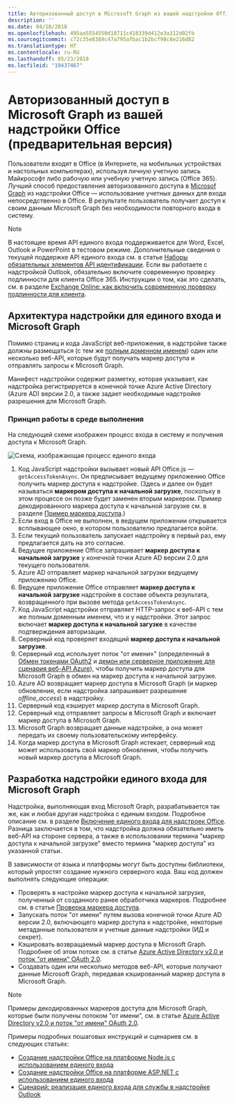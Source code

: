 ```yaml
---
title: Авторизованный доступ в Microsoft Graph из вашей надстройки Office
description: ''
ms.date: 04/10/2018
ms.openlocfilehash: 495aa5554550d10711c418339d412e3a312d02fb
ms.sourcegitcommit: c72c35e8389c47a795afbac1b2bcf98c8e216d82
ms.translationtype: HT
ms.contentlocale: ru-RU
ms.lasthandoff: 05/23/2018
ms.locfileid: "19437467"
---
```

# <a name="authorize-to-microsoft-graph-in-your-office-add-in-preview"></a>Авторизованный доступ в Microsoft Graph из вашей надстройки Office (предварительная версия)

Пользователи входят в Office (в Интернете, на мобильных устройствах и настольных компьютерах), используя личную учетную запись Майкрософт либо рабочую или учебную учетную запись (Office 365). Лучший способ предоставления авторизованного доступа в [Microsof Graph](https://developer.microsoft.com/graph/docs) из надстройки Office — использование учетных данных для входа непосредственно в Office. В результате пользователь получает доступ к своим данным Microsoft Graph без необходимости повторного входа в систему. 

> [!NOTE]
> В настоящее время API единого входа поддерживается для Word, Excel, Outlook и PowerPoint в тестовом режиме. Дополнительные сведения о текущей поддержке API единого входа см. в статье [Наборы обязательных элементов API идентификации](https://dev.office.com/reference/add-ins/requirement-sets/identity-api-requirement-sets).
> Если вы работаете с надстройкой Outlook, обязательно включите современную проверку подлинности для клиента Office 365. Инструкции о том, как это сделать, см. в разделе [Exchange Online: как включить современную проверку подлинности для клиента](https://social.technet.microsoft.com/wiki/contents/articles/32711.exchange-online-how-to-enable-your-tenant-for-modern-authentication.aspx).

## <a name="add-in-architecture-for-sso-and-microsoft-graph"></a>Архитектура надстройки для единого входа и Microsoft Graph

Помимо страниц и кода JavaScript веб-приложения, в надстройке также должны размещаться (с тем же [полным доменном именем](https://msdn.microsoft.com/en-us/library/windows/desktop/ms682135.aspx#_dns_fully_qualified_domain_name_fqdn__gly)) один или несколько веб-API, которые будут получать маркер доступа и отправлять запросы к Microsoft Graph.

Манифест надстройки содержит разметку, которая указывает, как надстройка регистрируется в конечной точке Azure Active Directory (Azure AD) версии 2.0, а также задает необходимые надстройке разрешения для Microsoft Graph.

### <a name="how-it-works-at-runtime"></a>Принцип работы в среде выполнения

На следующей схеме изображен процесс входа в систему и получения доступа к Microsoft Graph.

![Схема, изображающая процесс единого входа](../images/sso-access-to-microsoft-graph.png)

1. Код JavaScript надстройки вызывает новый API Office.js — `getAccessTokenAsync`. Он предписывает ведущему приложению Office получить маркер доступа к надстройке. (Здесь и далее он будет называться **маркером доступа к начальной загрузке**, поскольку в этом процессе он позже будет заменен вторым маркером. Пример декодированного маркера доступа к начальной загрузке см. в разделе [Пример маркера доступа](sso-in-office-add-ins.md#example-access-token).)
1. Если вход в Office не выполнен, в ведущем приложении открывается всплывающее окно, в котором пользователю предлагается войти.
1. Если текущий пользователь запускает надстройку в первый раз, ему предлагается дать на это согласие.
1. Ведущее приложение Office запрашивает **маркер доступа к начальной загрузке** у конечной точки Azure AD версии 2.0 для текущего пользователя.
1. Azure AD отправляет маркер начальной загрузки ведущему приложению Office.
1. Ведущее приложение Office отправляет **маркер доступа к начальной загрузке** надстройке в составе объекта результата, возвращенного при вызове метода `getAccessTokenAsync`.
1. Код JavaScript надстройки отправляет HTTP-запрос к веб-API с тем же полным доменным именем, что и у надстройки. Этот запрос включает **маркер доступа к начальной загузке** в качестве подтверждения авторизации.  
1. Серверный код проверяет входящий **маркер доступа к начальной загрузке**.
1. Серверный код использует поток "от имени»" (определенный в [Обмен токенами OAuth2](https://tools.ietf.org/html/draft-ietf-oauth-token-exchange-02) и [демон или серверное приложение для сценария веб-API Azure](https://docs.microsoft.com/en-us/azure/active-directory/develop/active-directory-authentication-scenarios#daemon-or-server-application-to-web-api)), чтобы получить маркер доступа для Microsoft Graph в обмен на маркер доступа к начальной загрузке.
1. Azure AD возвращает маркер доступа в Microsoft Graph (и маркер обновления, если надстройка запрашивает разрешение *offline_access*) в надстройку.
1. Серверный код кэширует маркер доступа в Microsoft Graph.
1. Серверный код отправляет запросы в Microsoft Graph и включает маркер доступа в Microsoft Graph.
1. Microsoft Graph возвращает данные надстройке, а она может передать их своему пользовательскому интерфейсу.
1. Когда маркер доступа в Microsoft Graph истекает, серверный код может использовать свой маркер обновления, чтобы получить новый маркер доступа в Microsoft Graph.

## <a name="develop-an-sso-add-in-that-accesses-microsoft-graph"></a>Разработка надстройки единого входа для Microsoft Graph

Надстройка, выполняющая вход Microsoft Graph, разрабатывается так же, как и любая другая надстройка с единым входом. Подробное описание см. в разделе [Включение единого входа для надстроек Office](https://docs.microsoft.com/en-us/office/dev/add-ins/develop/sso-in-office-add-ins). Разница заключается в том, что надстройка должна обязательно иметь веб-API на стороне сервера, а также в использовании термина "маркер доступа к начальной загрузке" вместо термина "маркер доступа" из указанной статьи. 

В зависимости от языка и платформы могут быть доступны библиотеки, который упростят создание нужного серверного кода. Ваш код должен выполнять следующие операции:

* Проверять в настройке маркер доступа к начальной загрузке, полученный от созданного ранее обработчика маркеров. Подробнее см. в статье [Проверка маркера доступа](sso-in-office-add-ins.md#validate-the-access-token). 
* Запускать поток "от имени" путем вызова конечной точки Azure AD версии 2.0, включающего маркер доступа к надстройке, некоторые метаданные пользователя и учетные данные надстройки (ИД и секрет).
* Кэшировать возвращаемый маркер доступа в Microsoft Graph. Подробнее об этом потоке см. в статье [Azure Active Directory v2.0 и поток "от имени" OAuth 2.0](https://docs.microsoft.com/en-us/azure/active-directory/develop/active-directory-v2-protocols-oauth-on-behalf-of).
* Создавать один или несколько методов веб-API, которые получают данные Microsoft Graph, передавая кэшированный маркер доступа в Microsoft Graph.

> [!NOTE]
> Примеры декодированных маркеров доступа для Microsoft Graph, которые были получены потоком "от имени", см. в статье [Azure Active Directory v2.0 и поток "от имени" OAuth 2.0](https://docs.microsoft.com/en-us/azure/active-directory/develop/active-directory-v2-protocols-oauth-on-behalf-of).

Примеры подробных пошаговых инструкций и сценариев см. в следующих статьях:

* [Создание надстройки Office на платформе Node.js с использованием единого входа](create-sso-office-add-ins-nodejs.md)
* [Создание надстройки Office на платформе ASP.NET с использованием единого входа](create-sso-office-add-ins-aspnet.md)
* [Сценарий: реализация единого входа для службы в надстройке Outlook](https://docs.microsoft.com/en-us/outlook/add-ins/implement-sso-in-outlook-add-in)



